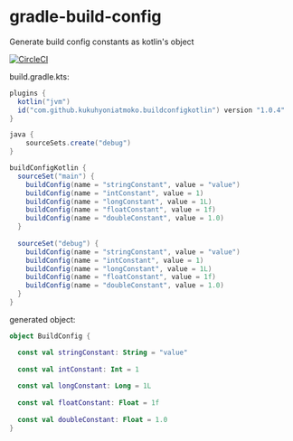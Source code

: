# gradle-build-config
Generate build config constants as kotlin's object

[![CircleCI](https://circleci.com/gh/kukuhyoniatmoko/gradle-build-config/tree/master.svg?style=svg)](https://circleci.com/gh/kukuhyoniatmoko/gradle-build-config/tree/master)

build.gradle.kts:
```groovy
plugins {
  kotlin("jvm")
  id("com.github.kukuhyoniatmoko.buildconfigkotlin") version "1.0.4"
}

java {
    sourceSets.create("debug")
}

buildConfigKotlin {
  sourceSet("main") {
    buildConfig(name = "stringConstant", value = "value")
    buildConfig(name = "intConstant", value = 1)
    buildConfig(name = "longConstant", value = 1L)
    buildConfig(name = "floatConstant", value = 1f)
    buildConfig(name = "doubleConstant", value = 1.0)
  }
  
  sourceSet("debug") {
    buildConfig(name = "stringConstant", value = "value")
    buildConfig(name = "intConstant", value = 1)
    buildConfig(name = "longConstant", value = 1L)
    buildConfig(name = "floatConstant", value = 1f)
    buildConfig(name = "doubleConstant", value = 1.0)
  }
}
```

generated object:
```kotlin
object BuildConfig {

  const val stringConstant: String = "value"
  
  const val intConstant: Int = 1
  
  const val longConstant: Long = 1L
  
  const val floatConstant: Float = 1f
  
  const val doubleConstant: Float = 1.0
}
```
